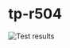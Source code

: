 # tp-r504
![Test results](https://github.com/hugo-Thiebaudet/tp-r504/actions/workflows/pytest.yml/badge.svg)
